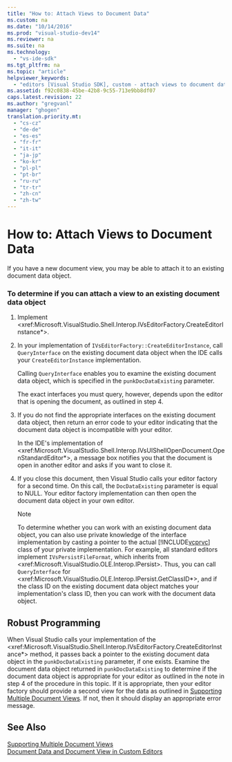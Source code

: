 ```yaml
---
title: "How to: Attach Views to Document Data"
ms.custom: na
ms.date: "10/14/2016"
ms.prod: "visual-studio-dev14"
ms.reviewer: na
ms.suite: na
ms.technology: 
  - "vs-ide-sdk"
ms.tgt_pltfrm: na
ms.topic: "article"
helpviewer_keywords: 
  - "editors [Visual Studio SDK], custom - attach views to document data"
ms.assetid: f92c0838-45be-42b8-9c55-713e9bb8df07
caps.latest.revision: 22
ms.author: "gregvanl"
manager: "ghogen"
translation.priority.mt: 
  - "cs-cz"
  - "de-de"
  - "es-es"
  - "fr-fr"
  - "it-it"
  - "ja-jp"
  - "ko-kr"
  - "pl-pl"
  - "pt-br"
  - "ru-ru"
  - "tr-tr"
  - "zh-cn"
  - "zh-tw"
---
```

# How to: Attach Views to Document Data
If you have a new document view, you may be able to attach it to an existing document data object.  
  
### To determine if you can attach a view to an existing document data object  
  
1.  Implement \<xref:Microsoft.VisualStudio.Shell.Interop.IVsEditorFactory.CreateEditorInstance*>.  
  
2.  In your implementation of `IVsEditorFactory::CreateEditorInstance`, call `QueryInterface` on the existing document data object when the IDE calls your `CreateEditorInstance` implementation.  
  
     Calling `QueryInterface` enables you to examine the existing document data object, which is specified in the `punkDocDataExisting` parameter.  
  
     The exact interfaces you must query, however, depends upon the editor that is opening the document, as outlined in step 4.  
  
3.  If you do not find the appropriate interfaces on the existing document data object, then return an error code to your editor indicating that the document data object is incompatible with your editor.  
  
     In the IDE's implementation of \<xref:Microsoft.VisualStudio.Shell.Interop.IVsUIShellOpenDocument.OpenStandardEditor*>, a message box notifies you that the document is open in another editor and asks if you want to close it.  
  
4.  If you close this document, then Visual Studio calls your editor factory for a second time. On this call, the `DocDataExisting` parameter is equal to NULL. Your editor factory implementation can then open the document data object in your own editor.  
  
    > [!NOTE]
    >  To determine whether you can work with an existing document data object, you can also use private knowledge of the interface implementation by casting a pointer to the actual [!INCLUDE[vcprvc](../codequality/includes/vcprvc_md.md)] class of your private implementation. For example, all standard editors implement `IVsPersistFileFormat`, which inherits from \<xref:Microsoft.VisualStudio.OLE.Interop.IPersist>. Thus, you can call `QueryInterface` for \<xref:Microsoft.VisualStudio.OLE.Interop.IPersist.GetClassID*>, and if the class ID on the existing document data object matches your implementation's class ID, then you can work with the document data object.  
  
## Robust Programming  
 When Visual Studio calls your implementation of the \<xref:Microsoft.VisualStudio.Shell.Interop.IVsEditorFactory.CreateEditorInstance*> method, it passes back a pointer to the existing document data object in the `punkDocDataExisting` parameter, if one exists. Examine the document data object returned in `punkDocDataExisting` to determine if the document data object is appropriate for your editor as outlined in the note in step 4 of the procedure in this topic. If it is appropriate, then your editor factory should provide a second view for the data as outlined in [Supporting Multiple Document Views](../extensibility/supporting-multiple-document-views.md). If not, then it should display an appropriate error message.  
  
## See Also  
 [Supporting Multiple Document Views](../extensibility/supporting-multiple-document-views.md)   
 [Document Data and Document View in Custom Editors](../extensibility/document-data-and-document-view-in-custom-editors.md)